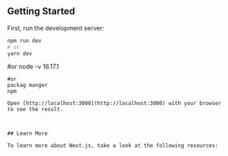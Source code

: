 
## Getting Started

First, run the development server:
```bash
npm run dev
# or
yarn dev
```
#or
node -v 16.17.1
```
#or
packag manger
npm 

Open [http://localhost:3000](http://localhost:3000) with your browser to see the result.



## Learn More

To learn more about Next.js, take a look at the following resources:

